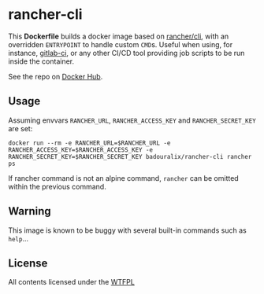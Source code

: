rancher-cli
===========

This **Dockerfile** builds a docker image based on [rancher/cli](https://hub.docker.com/r/rancher/cli/), with an overridden
`ENTRYPOINT` to handle custom `CMD`s. Useful when using, for instance,
[gitlab-ci](https://docs.gitlab.com/ce/ci/docker/using_docker_images.html#how-docker-integration-works), or any other CI/CD tool
providing job scripts to be run inside the container.

See the repo on [Docker Hub](https://hub.docker.com/r/badouralix/rancher-cli/).


## Usage

Assuming envvars `RANCHER_URL`, `RANCHER_ACCESS_KEY` and `RANCHER_SECRET_KEY` are set:

```
docker run --rm -e RANCHER_URL=$RANCHER_URL -e RANCHER_ACCESS_KEY=$RANCHER_ACCESS_KEY -e RANCHER_SECRET_KEY=$RANCHER_SECRET_KEY badouralix/rancher-cli rancher ps
```

If rancher command is not an alpine command, `rancher` can be omitted within the previous command.


## Warning

This image is known to be buggy with several built-in commands such as `help`...


## License

All contents licensed under the [WTFPL](https://github.com/badouralix/dockerfiles/blob/master/LICENSE)

